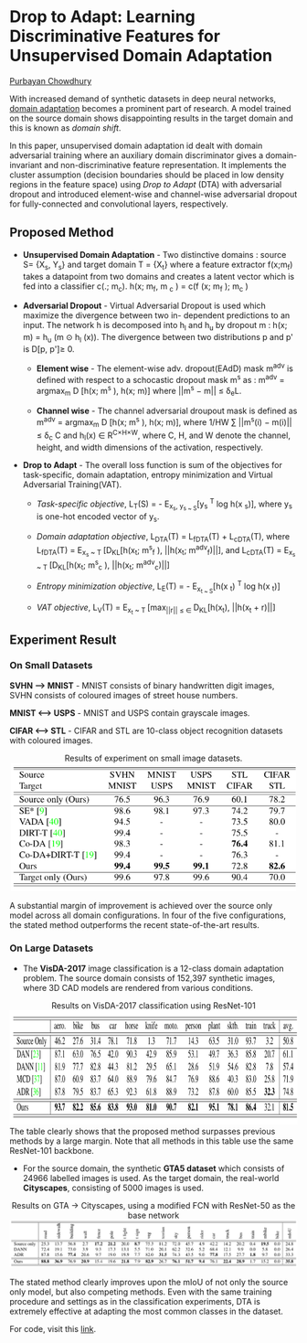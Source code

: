 # Drop to Adapt: Learning Discriminative Features for Unsupervised Domain Adaptation

[Purbayan Chowdhury](https://www.linkedin.com/in/purbayan-chowdhury-38126914a/)

With increased demand of synthetic datasets in deep neural networks, [domain adaptation](https://en.wikipedia.org/wiki/Domain_adaptation) becomes a prominent part of research. A model trained on the source domain shows disappointing results in the target domain and this is known as _domain shift_.

In this paper, unsupervised domain adaptation id dealt with domain adversarial training where an auxiliary domain discriminator gives a domain-invariant and non-discriminative feature representation. It implements the cluster assumption (decision boundaries should be placed in low density regions in the feature space) using _Drop to Adapt_ (DTA) with adversarial dropout and introduced element-wise and channel-wise adversarial dropout for fully-connected and convolutional layers, respectively.

## Proposed Method

- **Unsupervised Domain Adaptation** - Two distinctive domains : source S= {X<sub>s</sub>, Y<sub>s</sub>} and target domain T = {X<sub>t</sub>} where a feature extractor f(x;m<sub>f</sub>) takes a datapoint from two domains and creates a latent vector which is fed into a classifier c(.; m<sub>c</sub>). h(x; m<sub>f</sub>, m <sub>c</sub> ) = c(f (x; m<sub>f</sub> ); m<sub>c</sub> )
- **Adversarial Dropout** - Virtual Adversarial Dropout is used which maximize the divergence between two in-
  dependent predictions to an input. The network h is decomposed into h<sub>l</sub> and h<sub>u</sub> by dropout m : h(x; m) = h<sub>u</sub> (m ⊙ h<sub>l</sub> (x)). The divergence between two distributions p and p' is D[p, p']≥ 0.

  - **Element wise** - The element-wise adv. dropout(EAdD) mask m<sup>adv</sup> is defined with respect to a schocastic dropout mask m<sup>s</sup> as : m<sup>adv</sup> = argmax<sub>m</sub> D [h(x; m<sup>s</sup> ), h(x; m)] where ||m<sup>s</sup> − m|| ≤ δ<sub>e</sub>L.

  - **Channel wise** - The channel adversarial droupout mask is defined as m<sup>adv</sup> = argmax<sub>m</sub> D [h(x; m<sup>s</sup> ), h(x; m)], where 1/HW ∑ ||m<sup>s</sup>(i) − m(i)|| ≤ δ<sub>c</sub> C and h<sub>l</sub>(x) ∈ R<sup>C×H×W</sup>, where C, H, and W denote the channel, height,
    and width dimensions of the activation, respectively.

- **Drop to Adapt** - The overall loss function is sum of the objectives for task-specific, domain adaptation, entropy minimization and Virtual Adversarial Training(VAT).

  - *Task-specific objective*, L<sub>T</sub>(S) = - E<sub>x<sub>s</sub>, y<sub>s</sub><sub> ~ S</sub></sub>[y<sub>s</sub> <sup>T</sup> log h(x <sub>s</sub>)], where y<sub>s</sub> is one-hot encoded vector of y<sub>s</sub>.

  - *Domain adaptation objective*, L<sub>DTA</sub>(T) = L<sub>fDTA</sub>(T) + L<sub>cDTA</sub>(T), 
  where L<sub>fDTA</sub>(T) = E<sub>x<sub>s</sub> ~ T </sub> [D<sub>KL</sub>[h(x<sub>t</sub>; m<sup>s</sup><sub>f</sub> ), ||h(x<sub>t</sub>; m<sup>adv</sup><sub>f</sub>)||], 
  		and L<sub>cDTA</sub>(T) = E<sub>x<sub>s</sub> ~ T </sub> [D<sub>KL</sub>[h(x<sub>t</sub>; m<sup>s</sup><sub>c</sub> ), ||h(x<sub>t</sub>; m<sup>adv</sup><sub>c</sub>)||]
  
  - *Entropy minimization objective*, L<sub>E</sub>(T) = - E<sub>x<sub>t</sub><sub> ~ S</sub></sub>[h(x <sub>t</sub>) <sup>T</sup> log h(x <sub>t</sub>)]
  
  - *VAT objective*, L<sub>V</sub>(T) = E<sub>x<sub>t</sub> ~ T </sub> [max<sub>||r|| ≤ ∈ </sub> D<sub>KL</sub>[h(x<sub>t</sub>), ||h(x<sub>t</sub> + r)||]

## Experiment Result

### On Small Datasets

**SVHN ⟶ MNIST** - MNIST consists of binary handwritten
digit images, SVHN consists of coloured images of street
house numbers.

**MNIST ⟷ USPS** - MNIST and USPS contain grayscale
images.

**CIFAR ⟷ STL** - CIFAR and STL are 10-class object recognition datasets with coloured images.


<div align="center">
<div>Results of experiment on small image datasets.</div>
<img src="./images/da_small.png" width=500>
</div>

A substantial margin of improvement is achieved over the source only model across all domain configurations. In four of the five configurations, the stated method outperforms the recent state-of-the-art results.

### On Large Datasets

-	The **VisDA-2017** image classification is a 12-class domain adaptation problem. The source domain consists of 152,397 synthetic images, where 3D CAD models are rendered from various conditions.
<div align="center">
<div>Results on VisDA-2017 classification using ResNet-101</div>
<img src="./images/da_large.png" height=200>
</div>
The table clearly shows that the proposed method surpasses previous methods by a large margin. Note that all methods in this table use the same ResNet-101 backbone.

- For the source domain, the synthetic **GTA5 dataset** which consists of 24966 labelled images is used. As the target domain, the real-world **Cityscapes**, consisting of 5000 images is used.
<div align="center">
<div>Results on GTA → Cityscapes, using a modified FCN with ResNet-50 as the base network</div>
<img src="./images/da_large1.png" width=900>
</div>

The stated method clearly improves upon the mIoU of not only the source only model, but also competing methods. Even with the same training procedure and settings as in the classification experiments, DTA is extremely effective at adapting the most common classes in the dataset.

For code, visit this [link](https://github.com/postBG/DTA.pytorch).
